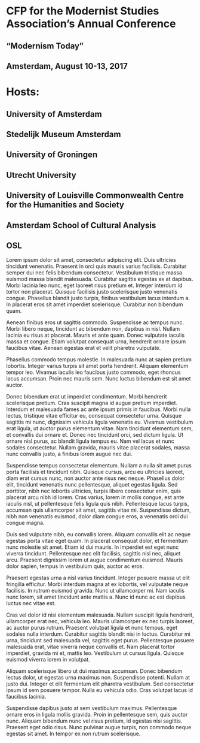 <div class="padder" id="begin">
</div>

# CFP for the Modernist Studies Association’s Annual Conference

## “Modernism Today”

## Amsterdam, August 10-13, 2017

# Hosts: 

## University of Amsterdam

## Stedelijk Museum Amsterdam

## University of Groningen

## Utrecht University

## University of Louisville Commonwealth Centre for the Humanities and Society

## Amsterdam School of Cultural Analysis

## OSLLorem ipsum dolor sit amet, consectetur adipiscing elit. Duis ultricies tincidunt venenatis. Praesent in orci quis mauris varius facilisis. Curabitur semper dui nec felis bibendum consectetur. Vestibulum tristique massa euismod massa blandit malesuada. Curabitur sagittis egestas ex at dapibus. Morbi lacinia leo nunc, eget laoreet risus pretium et. Integer interdum id tortor non placerat. Quisque facilisis justo scelerisque justo venenatis congue. Phasellus blandit justo turpis, finibus vestibulum lacus interdum a. In placerat eros sit amet imperdiet scelerisque. Curabitur non bibendum quam.

Aenean finibus eros ut sagittis commodo. Suspendisse ac tempus nunc. Morbi libero neque, tincidunt ac bibendum non, dapibus in nisl. Nullam lacinia eu risus at placerat. Mauris et ante quam. Donec vulputate iaculis massa et congue. Etiam volutpat consequat urna, hendrerit ornare ipsum faucibus vitae. Aenean egestas erat et velit pharetra vulputate.

Phasellus commodo tempus molestie. In malesuada nunc at sapien pretium lobortis. Integer varius turpis sit amet porta hendrerit. Aliquam elementum tempor leo. Vivamus iaculis leo faucibus justo commodo, eget rhoncus lacus accumsan. Proin nec mauris sem. Nunc luctus bibendum est sit amet auctor.

Donec bibendum erat ut imperdiet condimentum. Morbi hendrerit scelerisque pretium. Cras suscipit magna id augue pretium imperdiet. Interdum et malesuada fames ac ante ipsum primis in faucibus. Morbi nulla lectus, tristique vitae efficitur eu, consequat consectetur urna. Quisque sagittis mi nunc, dignissim vehicula ligula venenatis eu. Vivamus vestibulum erat ligula, ut auctor purus elementum vitae. Nam tincidunt elementum sem, et convallis dui ornare et. Donec nec tincidunt orci, sed dictum ligula. Ut ornare nisl purus, ac blandit ligula tempus eu. Nam vel lacus et nunc sodales consectetur. Nullam gravida, mauris vitae placerat sodales, massa nunc convallis justo, a finibus lorem augue nec dui.

Suspendisse tempus consectetur elementum. Nullam a nulla sit amet purus porta facilisis et tincidunt nibh. Quisque cursus, arcu eu ultricies laoreet, diam erat cursus nunc, non auctor ante risus nec neque. Phasellus dolor elit, tincidunt venenatis nunc pellentesque, aliquet egestas ligula. Sed porttitor, nibh nec lobortis ultricies, turpis libero consectetur enim, quis placerat arcu nibh id lorem. Cras varius, lorem in mollis congue, est ante iaculis nisl, ut pellentesque felis ligula quis nibh. Pellentesque lacus turpis, accumsan quis ullamcorper sit amet, sagittis vitae mi. Suspendisse dictum, nibh non venenatis euismod, dolor diam congue eros, a venenatis orci dui congue magna.

Duis sed vulputate nibh, eu convallis lorem. Aliquam convallis elit ac neque egestas porta vitae eget quam. In placerat consequat dolor, et fermentum nunc molestie sit amet. Etiam id dui mauris. In imperdiet est eget nunc viverra tincidunt. Pellentesque nec elit facilisis, sagittis nisi nec, aliquet arcu. Praesent dignissim lorem ut augue condimentum euismod. Mauris dolor sapien, tempus in vestibulum quis, auctor ac eros.

Praesent egestas urna a nisl varius tincidunt. Integer posuere massa ut elit fringilla efficitur. Morbi interdum magna at ex lobortis, vel vulputate neque facilisis. In rutrum euismod gravida. Nunc ut ullamcorper mi. Nam iaculis nunc lorem, sit amet tincidunt ante mattis a. Nunc id nunc ac est dapibus luctus nec vitae est.

Cras vel dolor id nisi elementum malesuada. Nullam suscipit ligula hendrerit, ullamcorper erat nec, vehicula leo. Mauris ullamcorper ex nec turpis laoreet, ac auctor purus rutrum. Praesent volutpat ligula et nunc tempus, eget sodales nulla interdum. Curabitur sagittis blandit nisi in luctus. Curabitur mi urna, tincidunt sed malesuada vel, sagittis eget purus. Pellentesque posuere malesuada erat, vitae viverra neque convallis et. Nam placerat tortor imperdiet, gravida mi et, mattis leo. Vestibulum ut cursus ligula. Quisque euismod viverra lorem in volutpat.

Aliquam scelerisque libero ut dui maximus accumsan. Donec bibendum lectus dolor, ut egestas urna maximus non. Suspendisse potenti. Nullam at justo dui. Integer et elit fermentum elit pharetra vestibulum. Sed consectetur ipsum id sem posuere tempor. Nulla eu vehicula odio. Cras volutpat lacus id faucibus lacinia.

Suspendisse dapibus justo at sem vestibulum maximus. Pellentesque ornare eros in ligula mollis gravida. Proin in pellentesque sem, quis auctor nunc. Aliquam bibendum nunc vel risus pretium, id egestas nisi sagittis. Praesent eget odio risus. Nunc pulvinar augue turpis, non commodo neque egestas sit amet. In tempor ex non rutrum scelerisque.